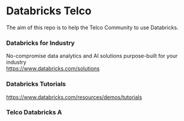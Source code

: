 # Databricks Telco
The aim of this repo is to help the Telco Community to use Databricks.

### Databricks for Industry
No-compromise data analytics and AI solutions purpose-built for your industry<BR>
https://www.databricks.com/solutions<BR>

### Databricks Tutorials
https://www.databricks.com/resources/demos/tutorials<BR>


### Telco Databricks A
